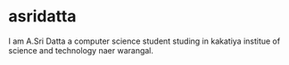 # asridatta
 I am A.Sri Datta a computer science student studing in kakatiya institue of science and technology naer warangal.